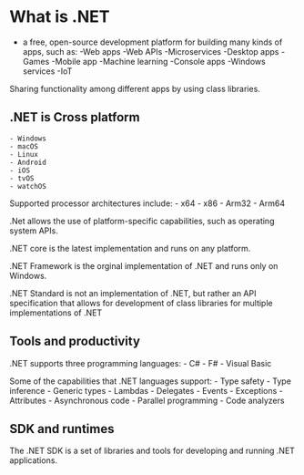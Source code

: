 # What is .NET
- a free, open-source development platform for building many kinds of apps, such as:
    -Web apps
    -Web APIs
    -Microservices
    -Desktop apps
    -Games
    -Mobile app
    -Machine learning
    -Console apps
    -Windows services
    -IoT

Sharing functionality among different apps by using class libraries.

## .NET is Cross platform
    - Windows
    - macOS
    - Linux
    - Android
    - iOS
    - tvOS
    - watchOS

Supported processor architectures include:
    - x64
    - x86
    - Arm32
    - Arm64

.Net allows the use of platform-specific capabilities, such as operating system APIs.

.NET core is the latest implementation and runs on any platform.

.NET Framework is the orginal implementation of .NET and runs only on Windows.

.NET Standard is not an implementation of .NET, but rather an API specification that allows for development of class libraries for multiple implementations of .NET

## Tools and productivity

.NET supports three programming languages:
    - C#
    - F#
    - Visual Basic

Some of the capabilities that .NET languages support:
    - Type safety
    - Type inference
    - Generic types
    - Lambdas
    - Delegates
    - Events
    - Exceptions
    - Attributes
    - Asynchronous code
    - Parallel programming
    - Code analyzers

## SDK and runtimes
The .NET SDK is a set of libraries and tools for developing and running .NET applications.

